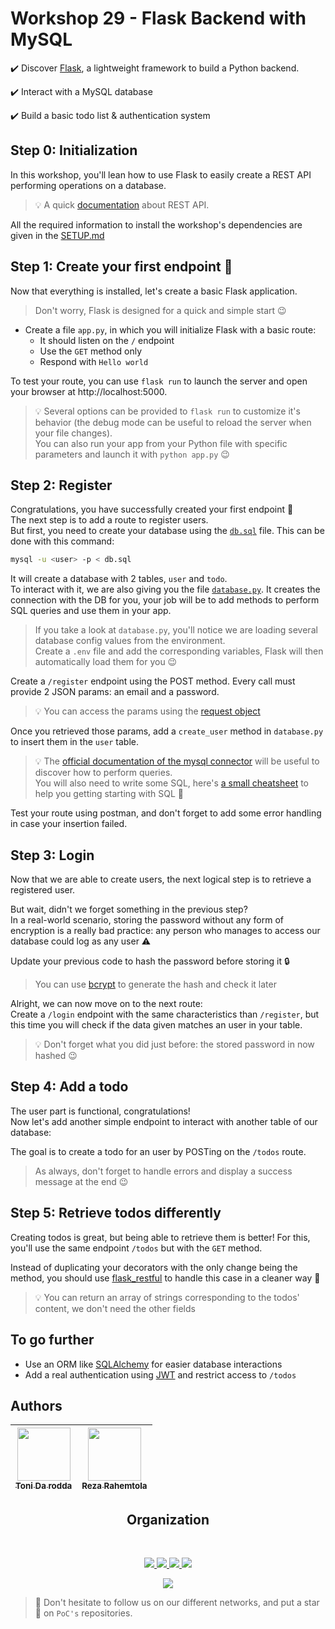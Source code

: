 # Workshop 29 - Flask Backend with MySQL

✔️ Discover [Flask](https://flask.palletsprojects.com/), a lightweight framework to build a Python backend.

✔️ Interact with a MySQL database

✔️ Build a basic todo list & authentication system


## Step 0: Initialization

In this workshop, you'll lean how to use Flask to easily create a REST API performing operations on a database. 

> 💡 A quick [documentation](https://www.ibm.com/cloud/learn/rest-apis) about REST API.

All the required information to install the workshop's dependencies are given in the [SETUP.md](./SETUP.md)

## Step 1: Create your first endpoint :rocket:

Now that everything is installed, let's create a basic Flask application. 
> Don't worry, Flask is designed for a quick and simple start 😉

- Create a file `app.py`, in which you will initialize Flask with a basic route:
    - It should listen on the `/` endpoint
    - Use the `GET` method only
    - Respond with `Hello world`

To test your route, you can use `flask run` to launch the server and open your browser at http://localhost:5000.

> 💡 Several options can be provided to `flask run` to customize it's behavior (the debug mode can be useful to reload the server when your file changes).  
> You can also run your app from your Python file with specific parameters and launch it with `python app.py` 😉 

## Step 2: Register

Congratulations, you have successfully created your first endpoint :partying_face:  
The next step is to add a route to register users.  
But first, you need to create your database using the [`db.sql`](./src/db.sql) file. This can be done with this command:
```sh
mysql -u <user> -p < db.sql
```
It will create a database with 2 tables, `user` and `todo`.  
To interact with it, we are also giving you the file [`database.py`](./src/database.py). It creates the connection with the DB for you, your job will be to add methods to perform SQL queries and use them in your app.

> If you take a look at `database.py`, you'll notice we are loading several database config values from the environment.  
> Create a `.env` file and add the corresponding variables, Flask will then automatically load them for you 😉

Create a `/register` endpoint using the POST method. Every call must provide 2 JSON params: an email and a password.
> 💡 You can access the params using the [request object](https://flask.palletsprojects.com/en/2.2.x/api/#incoming-request-data)

Once you retrieved those params, add a `create_user` method in `database.py` to insert them in the `user` table.
> 💡 The [official documentation of the mysql connector](https://dev.mysql.com/doc/connector-python/en/) will be useful to discover how to perform queries.  
> You will also need to write some SQL, here's [a small cheatsheet](https://www.codecademy.com/learn/learn-sql/modules/learn-sql-manipulation/cheatsheet)
to help you getting starting with SQL :rocket:

Test your route using postman, and don't forget to add some error handling in case your insertion failed.  

## Step 3: Login

Now that we are able to create users, the next logical step is to retrieve a registered user.

But wait, didn't we forget something in the previous step?  
In a real-world scenario, storing the password without any form of encryption is a really bad practice: any person who manages to access our database could log as any user ⚠️

Update your previous code to hash the password before storing it :lock:

> You can use [bcrypt](https://pypi.org/project/bcrypt/) to generate the hash and check it later

Alright, we can now move on to the next route:  
Create a `/login` endpoint with the same characteristics than `/register`, but this time you will check if the data given matches an user in your table.

> 💡 Don't forget what you did just before: the stored password in now hashed 😉

## Step 4: Add a todo

The user part is functional, congratulations!  
Now let's add another simple endpoint to interact with another table of our database:

The goal is to create a todo for an user by POSTing on the `/todos` route.  
> As always, don't forget to handle errors and display a success message at the end 😉

## Step 5: Retrieve todos differently

Creating todos is great, but being able to retrieve them is better!
For this, you'll use the same endpoint `/todos` but with the `GET` method.

Instead of duplicating your decorators with the only change being the method, you should use [flask_restful](https://flask-restful.readthedocs.io/en/latest/index.html)
to handle this case in a cleaner way :rocket:

> 💡 You can return an array of strings corresponding to the todos' content, we don't need the other fields

## To go further

- Use an ORM like [SQLAlchemy](https://flask-sqlalchemy.palletsprojects.com/) for easier database interactions
- Add a real authentication using [JWT](https://4geeks.com/lesson/what-is-JWT-and-how-to-implement-with-Flask) and restrict access to `/todos`

## Authors

| [<img src="https://github.com/tonida-rodda.png?size=85" width=85><br><sub>Toni Da rodda</sub>](https://github.com/tonida-rodda) | [<img src="https://github.com/RezaRahemtola.png?size=85" width=85><br><sub>Reza Rahemtola</sub>](https://github.com/RezaRahemtola)
| :---: | :---: |
<h2 align=center>
Organization
</h2>
<br/>
<p align='center'>
    <a href="https://www.linkedin.com/company/pocinnovation/mycompany/">
        <img src="https://img.shields.io/badge/LinkedIn-0077B5?style=for-the-badge&logo=linkedin&logoColor=white">
    </a>
    <a href="https://www.instagram.com/pocinnovation/">
        <img src="https://img.shields.io/badge/Instagram-E4405F?style=for-the-badge&logo=instagram&logoColor=white">
    </a>
    <a href="https://twitter.com/PoCInnovation">
        <img src="https://img.shields.io/badge/Twitter-1DA1F2?style=for-the-badge&logo=twitter&logoColor=white">
    </a>
    <a href="https://discord.com/invite/Yqq2ADGDS7">
        <img src="https://img.shields.io/badge/Discord-7289DA?style=for-the-badge&logo=discord&logoColor=white">
    </a>
</p>
<p align=center>
    <a href="https://www.poc-innovation.fr/">
        <img src="https://img.shields.io/badge/WebSite-1a2b6d?style=for-the-badge&logo=GitHub Sponsors&logoColor=white">
    </a>
</p>

> :rocket: Don't hesitate to follow us on our different networks, and put a star 🌟 on `PoC's` repositories.
